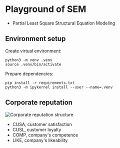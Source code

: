 # Playground of SEM

- Partial Least Square Structural Equation Modeling

## Environment setup

Create virtual environment:

```shell
python3 -m venv .venv
source .venv/bin/activate
```

Prepare dependencies:

```shell
pip install -r requirements.txt
python3 -m ipykernel install --user --name=.venv
```

## Corporate reputation

![Corporate reputation structure](https://i.imgur.com/NWbhsWw.png)

- CUSA, customer satisfaction
- CUSL, customer loyalty
- COMP, company's competence
- LIKE, company's likeability
